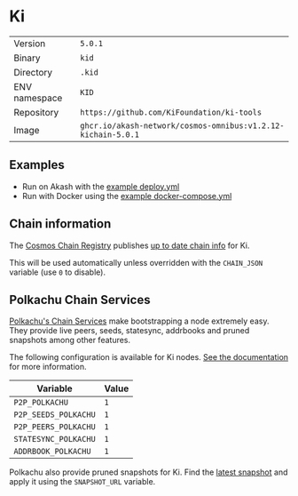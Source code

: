 # Ki

| | |
|---|---|
|Version|`5.0.1`|
|Binary|`kid`|
|Directory|`.kid`|
|ENV namespace|`KID`|
|Repository|`https://github.com/KiFoundation/ki-tools`|
|Image|`ghcr.io/akash-network/cosmos-omnibus:v1.2.12-kichain-5.0.1`|

## Examples

- Run on Akash with the [example deploy.yml](./deploy.yml)
- Run with Docker using the [example docker-compose.yml](./docker-compose.yml)

## Chain information

The [Cosmos Chain Registry](https://github.com/cosmos/chain-registry) publishes [up to date chain info](https://raw.githubusercontent.com/cosmos/chain-registry/master/kichain/chain.json) for Ki.

This will be used automatically unless overridden with the `CHAIN_JSON` variable (use `0` to disable).

## Polkachu Chain Services

[Polkachu's Chain Services](https://www.polkachu.com/) make bootstrapping a node extremely easy. They provide live peers, seeds, statesync, addrbooks and pruned snapshots among other features.

The following configuration is available for Ki nodes. [See the documentation](../README.md#polkachu-services) for more information.

|Variable|Value|
|---|---|
|`P2P_POLKACHU`|`1`|
|`P2P_SEEDS_POLKACHU`|`1`|
|`P2P_PEERS_POLKACHU`|`1`|
|`STATESYNC_POLKACHU`|`1`|
|`ADDRBOOK_POLKACHU`|`1`|

Polkachu also provide pruned snapshots for Ki. Find the [latest snapshot](https://polkachu.com/tendermint_snapshots/akash) and apply it using the `SNAPSHOT_URL` variable.
